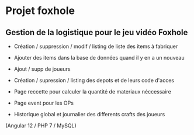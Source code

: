 # Projet foxhole

## Gestion de la logistique pour le jeu vidéo Foxhole

- Création / suppression / modif / listing de liste des items à fabriquer
- Ajouter des items dans la base de données quand il y en a un nouveau
- Ajout / supp de joueurs

- Création / supression / listing des depots et de leurs code d'acces
- Page reccette pour calculer la quantité de materiaux néccessaire
- Page event pour les OPs
- Historique global et journalier des differents crafts des joueurs

(Angular 12 / PHP 7 / MySQL)
